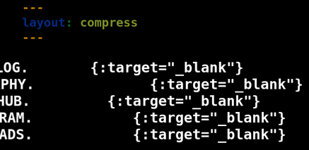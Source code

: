 ```yaml
---
layout: compress
---
```

<meta name="viewport" content="width=device-width, initial-scale=1.0"/>
<link rel="preconnect" href="https://fonts.googleapis.com">
<link rel="preconnect" href="https://fonts.gstatic.com" crossorigin>
<link href="https://fonts.googleapis.com/css2?family=JetBrains+Mono:ital,wght@0,100..800;1,100..800&display=swap" rel="stylesheet">

<style>
  body {
    background: black;
    font-family: "JetBrains Mono", monospace;
    font-size: 24pt;
    font-weight: bold;
    color: white;
  }

  @keyframes slideInFromLeft {
    0% {
      transform: translateX(-100%);
    }
    100% {
      transform: translateX(0);
    }
  }

  a {
    color: white;
    text-decoration: none;
    
    font-size: 24pt;
    animation: 1s cubic-bezier(0.33, 1, 0.68, 1) 0s 1 slideInFromLeft;
    transition: font-size 0.25s;
    display: inline-block
  }

  a:hover {
    text-decoration: underline;
    transition: font-size 0.25s;
    font-size: 28pt;
  }
</style>

[=> BLOG.](https://blitpxl.com/){:target="_blank"}
<br>
[=> PHOTOGRAPHY.](https://blitpxl.com/photos){:target="_blank"}
<br>
[=> GITHUB.](https://github.com/blitpxl/){:target="_blank"}
<br>
[=> INSTAGRAM.](https://instagram.com/blitpxl/){:target="_blank"}
<br>
[=> GOODREADS.](https://www.goodreads.com/user/show/172162025-kevin-satrianto/){:target="_blank"}
